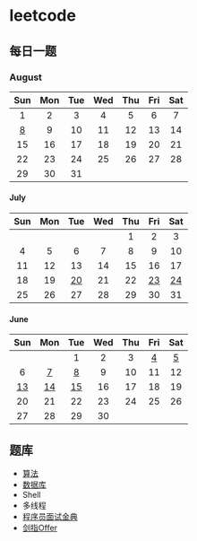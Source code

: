 # leetcode

## 每日一题

### August

|                         Sun                          | Mon  | Tue  | Wed  | Thu  | Fri  | Sat  |
| :--------------------------------------------------: | :--: | :--: | :--: | :--: | :--: | :--: |
|                          1                           |  2   |  3   |  4   |  5   |  6   |  7   |
| [8](questions/normal-1137-n-th-tribonacci-number.md) |  9   |  10  |  11  |  12  |  13  |  14  |
|                          15                          |  16  |  17  |  18  |  19  |  20  |  21  |
|                          22                          |  23  |  24  |  25  |  26  |  27  |  28  |
|                          29                          |  30  |  31  |      |      |      |      |



#### July

| Sun  | Mon  |                             Tue                              | Wed  | Thu  |                             Fri                              |                             Sat                              |
| :--: | :--: | :----------------------------------------------------------: | :--: | :--: | :----------------------------------------------------------: | :----------------------------------------------------------: |
|      |      |                                                              |      |  1   |                              2                               |                              3                               |
|  4   |  5   |                              6                               |  7   |  8   |                              9                               |                              10                              |
|  11  |  12  |                              13                              |  14  |  15  |                              16                              |                              17                              |
|  18  |  19  | [20](questions/normal-1877-minimize-maximum-pair-sum-in-array.md) |  21  |  22  | [23](questions/normal-1893-check-if-all-the-integers-in-a-range-are-covered.md) | [24](questions/normal-1736-latest-time-by-replacing-hidden-digits.md) |
|  25  |  26  |                              27                              |  28  |  29  |                              30                              |                              31                              |

#### June

|                       Sun                        |                             Mon                             |                             Tue                              | Wed  | Thu  |                             Fri                              |                            Sat                            |
| :----------------------------------------------: | :---------------------------------------------------------: | :----------------------------------------------------------: | :--: | :--: | :----------------------------------------------------------: | :-------------------------------------------------------: |
|                                                  |                                                             |                              1                               |  2   |  3   | [4](questions/normal-0160-intersection-of-two-linked-lists.md) | [5](questions/normal-0203-remove-linked-list-elements.md) |
|                        6                         |          [7](questions/normal-0494-target-sum.md)           |      [8](questions/normal-1049-last-stone-weight-ii.md)      |  9   |  10  |                              11                              |                            12                             |
| [13](questions/normal-0278-first-bad-version.md) | [14](questions/normal-0374-guess-number-higher-or-lower.md) | [15](questions/normal-0852-peak-index-in-a-mountain-array.md) |  16  |  17  |                              18                              |                            19                             |
|                        20                        |                             21                              |                              22                              |  23  |  24  |                              25                              |                            26                             |
|                        27                        |                             28                              |                              29                              |  30  |      |                                                              |                                                           |

## 题库

- [算法](algorithm.md)
- [数据库](data-structures.md)
- Shell
- 多线程
- [程序员面试金典](cci/cracking-coding-interview.md)
- [剑指Offer](sfo/sword-finger-offer.md)


